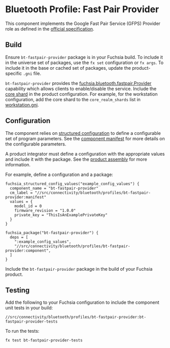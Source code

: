 # Bluetooth Profile: Fast Pair Provider

This component implements the Google Fast Pair Service (GFPS) Provider role as defined in the
[official specification](https://developers.google.com/nearby/fast-pair/spec).

## Build

Ensure `bt-fastpair-provider` package is in your Fuchsia build. To include it in the universe set
of packages, use the `fx set` configuration or `fx args`. To include it in the base or cached set
of packages, update the product-specific `.gni` file.

`bt-fastpair-provider` provides the [fuchsia.bluetooth.fastpair.Provider](/sdk/fidl/fuchsia.bluetooth.fastpair/provider.fidl)
capability which allows clients to enable/disable the service. Include the
[core shard](/src/connectivity/bluetooth/core/bt-init/meta/bt-fastpair.core_shard.cml) in the
product configuration. For example, for the workstation configuration, add the core shard to the
`core_realm_shards` list in [workstation.gni](/products/common/workstation.gni).

## Configuration

The component relies on [structured configuration](https://fuchsia.dev/fuchsia-src/development/components/configuration/structured_config)
to define a configurable set of program parameters. See the [component manifest](meta/bt-fastpair-provider.cml)
for more details on the configurable parameters.

A product integrator must define a configuration with the appropriate values and include it with
the package. See the [product assembly](https://fuchsia.dev/fuchsia-src/development/components/configuration/assembling_structured_config)
for more information.

For example, define a configuration and a package:

```
fuchsia_structured_config_values("example_config_values") {
  component_name = "bt-fastpair-provider"
  cm_label = "//src/connectivity/bluetooth/profiles/bt-fastpair-provider:manifest"
  values = {
    model_id = 0
    firmware_revision = "1.0.0"
    private_key = "ThisIsAnExamplePrivateKey"
  }
}

fuchsia_package("bt-fastpair-provider") {
  deps = [
    ":example_config_values",
    "//src/connectivity/bluetooth/profiles/bt-fastpair-provider:component",
  ]
}
```

Include the `bt-fastpair-provider` package in the build of your Fuchsia product.

## Testing

Add the following to your Fuchsia configuration to include the component unit tests in your build:

`//src/connectivity/bluetooth/profiles/bt-fastpair-provider:bt-fastpair-provider-tests`

To run the tests:

```
fx test bt-fastpair-provider-tests
```
